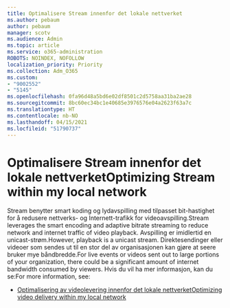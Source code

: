 ```yaml
---
title: Optimalisere Stream innenfor det lokale nettverket
ms.author: pebaum
author: pebaum
manager: scotv
ms.audience: Admin
ms.topic: article
ms.service: o365-administration
ROBOTS: NOINDEX, NOFOLLOW
localization_priority: Priority
ms.collection: Adm_O365
ms.custom:
- "9002552"
- "5145"
ms.openlocfilehash: 0fa96d48a5bd6e02df8501c2d5758aa31ba2ae28
ms.sourcegitcommit: 8bc60ec34bc1e40685e3976576e04a2623f63a7c
ms.translationtype: HT
ms.contentlocale: nb-NO
ms.lasthandoff: 04/15/2021
ms.locfileid: "51790737"
---
```

# <a name="optimizing-stream-within-my-local-network"></a><span data-ttu-id="e13d4-102">Optimalisere Stream innenfor det lokale nettverket</span><span class="sxs-lookup"><span data-stu-id="e13d4-102">Optimizing Stream within my local network</span></span>

<span data-ttu-id="e13d4-103">Stream benytter smart koding og lydavspilling med tilpasset bit-hastighet for å redusere nettverks- og Internett-trafikk for videoavspilling.</span><span class="sxs-lookup"><span data-stu-id="e13d4-103">Stream leverages the smart encoding and adaptive bitrate streaming to reduce network and internet traffic of video playback.</span></span> <span data-ttu-id="e13d4-104">Avspilling er imidlertid en unicast-strøm.</span><span class="sxs-lookup"><span data-stu-id="e13d4-104">However, playback is a unicast stream.</span></span> <span data-ttu-id="e13d4-105">Direktesendinger eller videoer som sendes ut til en stor del av organisasjonen kan gjøre at seere bruker mye båndbredde.</span><span class="sxs-lookup"><span data-stu-id="e13d4-105">For live events or videos sent out to large portions of your organization, there could be a significant amount of internet bandwidth consumed by viewers.</span></span> <span data-ttu-id="e13d4-106">Hvis du vil ha mer informasjon, kan du se:</span><span class="sxs-lookup"><span data-stu-id="e13d4-106">For more information, see:</span></span>

- [<span data-ttu-id="e13d4-107">Optimalisering av videolevering innenfor det lokale nettverket</span><span class="sxs-lookup"><span data-stu-id="e13d4-107">Optimizing video delivery within my local network</span></span>](https://docs.microsoft.com/stream/network-overview#optimizing-video-delivery-within-my-local-network)
